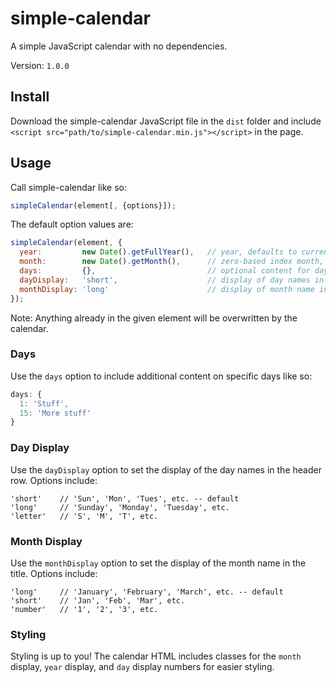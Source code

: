 # simple-calendar
A simple JavaScript calendar with no dependencies.

Version: `1.0.0`

## Install
Download the simple-calendar JavaScript file in the `dist` folder and include
`<script src="path/to/simple-calendar.min.js"></script>`
in the page.

## Usage
Call simple-calendar like so:
```js
simpleCalendar(element[, {options}]);
```

The default option values are:
```js
simpleCalendar(element, {
  year:         new Date().getFullYear(),   // year, defaults to current year
  month:        new Date().getMonth(),      // zero-based index month, defaults to current month
  days:         {},                         // optional content for day cells
  dayDisplay:   'short',                    // display of day names in header row
  monthDisplay: 'long'                      // display of month name in title
});
```

Note: Anything already in the given element will be overwritten by the calendar.

### Days
Use the `days` option to include additional content on specific days like so:
```js
days: {
  1: 'Stuff',
  15: 'More stuff'
}
```

### Day Display
Use the `dayDisplay` option to set the display of the day names in the header row. Options include:
```
'short'    // 'Sun', 'Mon', 'Tues', etc. -- default
'long'     // 'Sunday', 'Monday', 'Tuesday', etc.
'letter'   // 'S', 'M', 'T', etc.
```

### Month Display
Use the `monthDisplay` option to set the display of the month name in the title. Options include:
```
'long'     // 'January', 'February', 'March', etc. -- default
'short'    // 'Jan', 'Feb', 'Mar', etc.
'number'   // '1', '2', '3', etc.
```

### Styling
Styling is up to you! The calendar HTML includes classes for the `month` display, `year` display, and `day` display numbers for easier styling.
